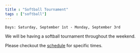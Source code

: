 ```yaml
---
title : "Softball Tournament"
tags : ["softball"]
---
```



`Days: Saturday, September 1st - Monday, September 3rd`

We will be having a softball tournament throughout the weekend. 

Please checkout the [schedule](https://www.earlparkfestival.com/schedule) for specific times.